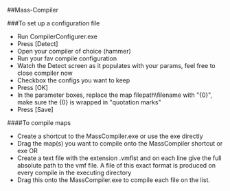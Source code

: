 ##Mass-Compiler


###To set up a configuration file

- Run CompilerConfigurer.exe 
- Press [Detect]
- Open your compiler of choice (hammer)
- Run your fav compile configuration
- Watch the Detect screen as it populates with your params, feel free to close compiler now
- Checkbox the configs you want to keep
- Press [OK]
- In the parameter boxes, replace the map filepath\filename with "{0}", make sure the {0} is wrapped in "quotation marks"
- Press [Save]

####To compile maps

- Create a shortcut to the MassCompiler.exe or use the exe directly
- Drag the map(s) you want to compile onto the MassCompiler shortcut or exe
OR
- Create a text file with the extension .vmflst and on each line give the full absolute path to the vmf file. A file of this exact format is produced on every compile in the executing directory
- Drag this onto the MassCompiler.exe to compile each file on the list.
